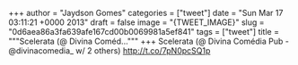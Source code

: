 
+++
author = "Jaydson Gomes"
categories = ["tweet"]
date = "Sun Mar 17 03:11:21 +0000 2013"
draft = false
image = "{TWEET_IMAGE}"
slug = "0d6aea86a3fa639afe167cd00b0069981a5ef841"
tags = ["tweet"]
title = """Scelerata (@ Divina Coméd..."""
+++
Scelerata (@ Divina Comédia Pub - @divinacomedia_ w/ 2 others) http://t.co/7pN0pcSQ1p
